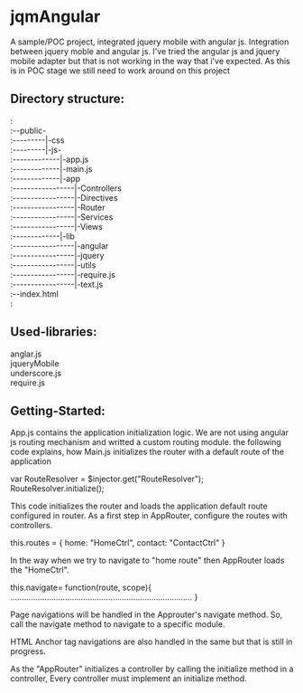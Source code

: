 jqmAngular
==========

A sample/POC project, integrated jquery mobile with angular js.
Integration between jquery moble and angular js. I've tried the angular js and jquery mobile adapter but that is not
working in the way that i've expected.
As this is in POC stage we still need to work around on this project


Directory structure:
-------------------
:<br>
:--public-<br>
:---------|-css<br>
:---------|-js-<br>
:-------------|-app.js<br>
:-------------|-main.js<br>
:-------------|-app<br>
:-----------------|-Controllers<br>
:-----------------|-Directives<br>
:-----------------|-Router<br>
:-----------------|-Services<br>
:-----------------|-Views<br>
:-------------|-lib<br>
:-----------------|-angular<br>
:-----------------|-jquery<br>
:-----------------|-utils<br>
:-----------------|-require.js<br>
:-----------------|-text.js<br>
:--index.html<br>
:<br>

Used-libraries:
---------------

anglar.js<br>
jqueryMobile<br>
underscore.js<br>
require.js<br>


Getting-Started:
---------------

App.js contains the application initialization logic.
We are not using angular js routing mechanism and writted a custom routing module.
the following code explains, how Main.js initializes the router with a default route of the application

var RouteResolver = $injector.get("RouteResolver");
RouteResolver.initialize();

This code initializes the router and loads the application default route configured in router.
As a first step in AppRouter, configure the routes with controllers.


this.routes = {
    home: "HomeCtrl",
    contact: "ContactCtrl"
}

In the way when we try to navigate to "home route" then AppRouter loads the "HomeCtrl".


this.navigate= function(route, scope){
                ................................................................................
}

Page navigations will be handled in the Approuter's navigate method. So, call the navigate method to 
navigate to a specific module.
                
HTML Anchor tag navigations are also handled in the same but that is still in progress.

As the "AppRouter" initializes a controller by calling the initialize method in a controller, Every controller
must implement an initialize method.
